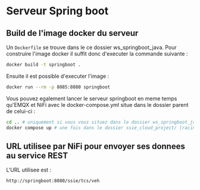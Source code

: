 # Serveur Spring boot

## Build de l'image docker du serveur
Un `Dockerfile` se trouve dans le ce dossier ws_springboot_java. Pour construire l'image docker il suffit donc d'executer la commande suivante : 
```sh
docker build -t springboot .
```
Ensuite il est possible d'executer l'image : 
```sh
docker run --rm -p 8085:8080 springboot
```
Vous pouvez egalement lancer le serveur springboot en meme temps qu'EMQX et NiFi avec le docker-compose.yml situe dans le dossier parent de celui-ci : 
```sh
cd .. # uniquement si vous vous situez dans le dossier ws_springboot_java/
docker compose up # une fois dans le dossier ssie_cloud_project/ (racine de ce depot git)
```

## URL utilisee par NiFi pour envoyer ses donnees au service REST
L'URL utilisee est :
```
http://springboot:8080/ssie/tcs/veh
```
